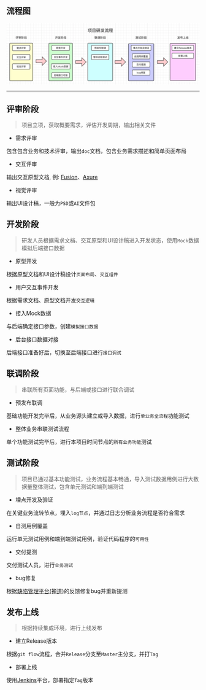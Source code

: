 ## 流程图

![](assets/prjflow.png)

***

## 评审阶段

> 项目立项，获取概要需求，评估开发周期，输出相关文件

* 需求评审

包含包含业务和技术评审，输出`doc`文档，包含业务需求描述和简单页面布局

* 交互评审

输出交互原型文档, 例: [Fusion](https://fusion.design/)、[Axure](https://www.axure.com/)

* 视觉评审

输出UI设计稿，一般为`PSD`或`AI`文件包

## 开发阶段
> 研发人员根据需求文档、交互原型和UI设计稿进入开发状态，使用`Mock`数据模拟后端接口数据

* 原型开发

根据原型文档和UI设计稿设计`页面布局`、`交互组件`

* 用户交互事件开发

根据需求文档、原型文档开发`交互逻辑`

* 接入Mock数据

与后端确定接口参数，创建`模拟接口数据`

* 后台接口数据对接

后端接口准备好后，切换至后端接口进行`接口调试`

## 联调阶段
> 串联所有页面功能，与后端或接口进行联合调试

* 预发布联调

基础功能开发完毕后，从业务源头建立或导入数据，进行`单业务全流程`功能测试

* 整体业务串联测试流程

单个功能测试完毕后，进行本项目时间节点的`所有业务功能`测试

## 测试阶段
> 项目已通过基本功能测试，业务流程基本畅通，导入测试数据用例进行大数据量整体测试，包含单元测试和端到端测试

* 埋点开发及验证

在关键业务流转节点，埋入`log节点`，并通过日志分析业务流程是否符合需求

* 自测用例覆盖

运行单元测试用例和端到端测试用例，验证代码程序的`可用性`

* 交付提测

交付测试人员，进行`业务测试`

* bug修复

根据[缺陷管理平台(禅道)](https://www.zentao.net/)的反馈修复bug并重新提测

## 发布上线
> 根据持续集成环境，进行上线发布

* 建立Release版本

根据`git flow`流程，合并`Release`分支至`Master`主分支，并打`Tag`

* 部署上线

使用[Jenkins](https://www.jenkins.io/zh/)平台，部署指定`Tag`版本